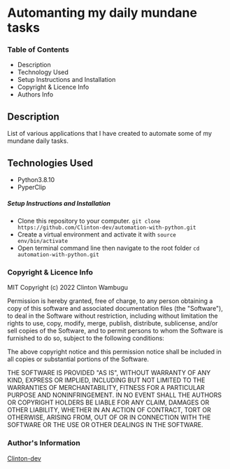 # Automanting my daily mundane tasks
### Table of Contents
* Description
* Technology Used
* Setup Instructions and Installation
* Copyright & Licence Info
* Authors Info

## Description

List of various applications that I have created to automate some of my mundane daily tasks.

## Technologies Used

- Python3.8.10
- PyperClip

##### Setup Instructions and Installation

- Clone this repository to your computer. `git clone https://github.com/Clinton-dev/automation-with-python.git`
- Create a virtual environment and activate it with `source env/bin/activate`
- Open terminal command line then navigate to the root folder `cd automation-with-python.git`


### Copyright & Licence Info
MIT Copyright (c) 2022 Clinton Wambugu

Permission is hereby granted, free of charge, to any person obtaining a copy of this software and associated documentation files (the "Software"), to deal in the Software without restriction, including without limitation the rights to use, copy, modify, merge, publish, distribute, sublicense, and/or sell copies of the Software, and to permit persons to whom the Software is furnished to do so, subject to the following conditions:

The above copyright notice and this permission notice shall be included in all copies or substantial portions of the Software.

THE SOFTWARE IS PROVIDED "AS IS", WITHOUT WARRANTY OF ANY KIND, EXPRESS OR IMPLIED, INCLUDING BUT NOT LIMITED TO THE WARRANTIES OF MERCHANTABILITY, FITNESS FOR A PARTICULAR PURPOSE AND NONINFRINGEMENT. IN NO EVENT SHALL THE AUTHORS OR COPYRIGHT HOLDERS BE LIABLE FOR ANY CLAIM, DAMAGES OR OTHER LIABILITY, WHETHER IN AN ACTION OF CONTRACT, TORT OR OTHERWISE, ARISING FROM, OUT OF OR IN CONNECTION WITH THE SOFTWARE OR THE USE OR OTHER DEALINGS IN THE SOFTWARE.

### Author's Information
[Clinton-dev](https://github.com/Clinton-dev)
